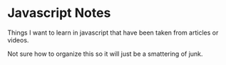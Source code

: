 # Javascript Notes
Things I want to learn in javascript that have been taken from articles or videos.

Not sure how to organize this so it will just be a smattering of junk.
